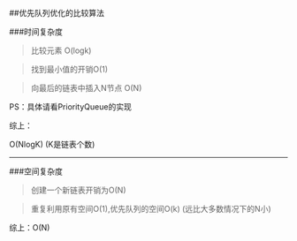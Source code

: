 ##优先队列优化的比较算法

###时间复杂度
>比较元素 O(logk)

>找到最小值的开销O(1)

>向最后的链表中插入N节点 O(N)

PS：具体请看PriorityQueue的实现

综上：

O(NlogK) (K是链表个数)

***
###空间复杂度
>创建一个新链表开销为O(N)

>重复利用原有空间O(1),优先队列的空间O(k)
(远比大多数情况下的N小)


综上：O(N)




